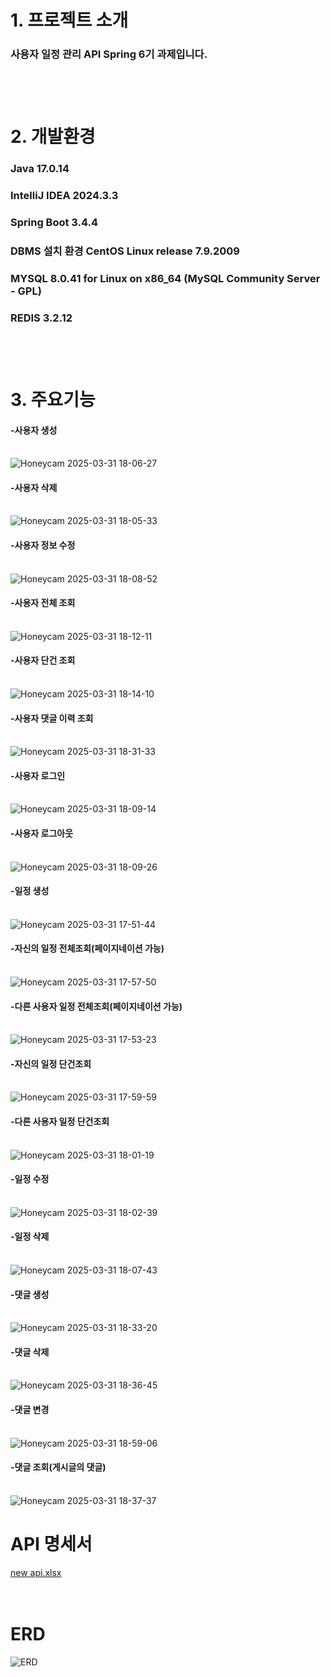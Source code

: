 # 1. 프로젝트 소개
### 사용자 일정 관리 API Spring 6기 과제입니다.<br><br><br><br> 

# 2. 개발환경
### Java 17.0.14<br>
### IntelliJ IDEA 2024.3.3<br>
### Spring Boot 3.4.4<br>
### DBMS 설치 환경 CentOS Linux release 7.9.2009<br>
### MYSQL 8.0.41 for Linux on x86_64 (MySQL Community Server - GPL)
### REDIS 3.2.12 <br><br><br><br>

# 3. 주요기능
#### -사용자 생성<br><br>
![Honeycam 2025-03-31 18-06-27](https://github.com/user-attachments/assets/387999b6-e8e6-48a9-81bb-6a364a7b8428)

#### -사용자 삭제<br><br>
![Honeycam 2025-03-31 18-05-33](https://github.com/user-attachments/assets/95f4415a-b770-474e-983e-b82737efc9a9)

#### -사용자 정보 수정<br><br>
![Honeycam 2025-03-31 18-08-52](https://github.com/user-attachments/assets/f592025f-4a91-464e-bdc5-2e6c0ebe31af)

#### -사용자 전체 조회<br><br>
![Honeycam 2025-03-31 18-12-11](https://github.com/user-attachments/assets/4f4fb42c-5ca2-4a0e-829e-da00fd717630)

#### -사용자 단건 조회<br><br>
![Honeycam 2025-03-31 18-14-10](https://github.com/user-attachments/assets/58dbcd19-8ad0-4fe4-b704-4d5e9650377b)

#### -사용자 댓글 이력 조회<br><br>
![Honeycam 2025-03-31 18-31-33](https://github.com/user-attachments/assets/6fa19144-482c-4f78-86f1-9763ba4a1b95)

#### -사용자 로그인<br><br>
![Honeycam 2025-03-31 18-09-14](https://github.com/user-attachments/assets/c4ab92df-e46b-41dd-b2d2-8cdb51eb7167)

#### -사용자 로그아웃<br><br>
![Honeycam 2025-03-31 18-09-26](https://github.com/user-attachments/assets/ff6f73d2-cae5-4374-acb8-fdc8e8346b05)

#### -일정 생성<br><br>
![Honeycam 2025-03-31 17-51-44](https://github.com/user-attachments/assets/45c80578-747a-422a-9fc1-7e48b95b6da8)

#### -자신의 일정 전체조회(페이지네이션 가능)<br><br>
![Honeycam 2025-03-31 17-57-50](https://github.com/user-attachments/assets/283941ac-edda-4e5b-a24e-0923c8784f77)

#### -다른 사용자 일정 전체조회(페이지네이션 가능)<br><br>
![Honeycam 2025-03-31 17-53-23](https://github.com/user-attachments/assets/4d24cf19-f2d2-4bdc-91a4-375e2ed1b7aa)

#### -자신의 일정 단건조회<br><br>
![Honeycam 2025-03-31 17-59-59](https://github.com/user-attachments/assets/8e99b120-0ded-44c3-b06c-5e95d9f1d2a7)

#### -다른 사용자 일정 단건조회<br><br>
![Honeycam 2025-03-31 18-01-19](https://github.com/user-attachments/assets/02607946-6b8a-4718-84bc-a14a10316fae)

#### -일정 수정<br><br>
![Honeycam 2025-03-31 18-02-39](https://github.com/user-attachments/assets/57e96da7-63c6-4d44-84c6-66c523e3e497)

#### -일정 삭제<br><br>
![Honeycam 2025-03-31 18-07-43](https://github.com/user-attachments/assets/c1942a82-3729-471f-b1e0-fa06875bb447)

#### -댓글 생성<br><br>
![Honeycam 2025-03-31 18-33-20](https://github.com/user-attachments/assets/f276448e-b592-402a-b7d2-3f10151de1d8)

#### -댓글 삭제<br><br>
![Honeycam 2025-03-31 18-36-45](https://github.com/user-attachments/assets/cbb0a5f2-4fc3-421b-b946-7c60bf184625)

#### -댓글 변경<br><br>
![Honeycam 2025-03-31 18-59-06](https://github.com/user-attachments/assets/96a8373c-fd88-4406-afd7-a4d3bf38b2a7)

#### -댓글 조회(게시글의 댓글)<br><br>
![Honeycam 2025-03-31 18-37-37](https://github.com/user-attachments/assets/7c88dcb9-08a6-419c-943c-907ec5e76435)



# API 명세서
[new api.xlsx](https://github.com/user-attachments/files/19534070/new.api.xlsx)
<br>
<br>
<br>
# ERD
![ERD](https://github.com/user-attachments/assets/4dd8c3b5-733a-48f4-b980-e94781ee201b)
<br>
<br>
<br>
